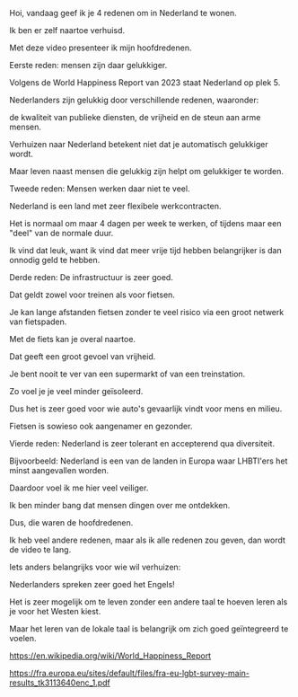 Hoi, vandaag geef ik je 4 redenen om in Nederland te wonen.

Ik ben er zelf naartoe verhuisd.

Met deze video presenteer ik mijn hoofdredenen.

Eerste reden: mensen zijn daar gelukkiger.

Volgens de World Happiness Report van 2023 staat Nederland op plek 5.

Nederlanders zijn gelukkig door verschillende redenen, waaronder:

de kwaliteit van publieke diensten, de vrijheid en de steun aan arme mensen.

Verhuizen naar Nederland betekent niet dat je automatisch gelukkiger wordt.

Maar leven naast mensen die gelukkig zijn helpt om gelukkiger te worden.

Tweede reden: Mensen werken daar niet te veel.

Nederland is een land met zeer flexibele werkcontracten.

Het is normaal om maar 4 dagen per week te werken, of tijdens maar een "deel" van de normale duur.

Ik vind dat leuk, want ik vind dat meer vrije tijd hebben belangrijker is dan onnodig geld te hebben.

Derde reden: De infrastructuur is zeer goed.

Dat geldt zowel voor treinen als voor fietsen.

Je kan lange afstanden fietsen zonder te veel risico via een groot netwerk van fietspaden.

Met de fiets kan je overal naartoe.

Dat geeft een groot gevoel van vrijheid.

Je bent nooit te ver van een supermarkt of van een treinstation.

Zo voel je je veel minder geïsoleerd.

Dus het is zeer goed voor wie auto's gevaarlijk vindt voor mens en milieu.

Fietsen is sowieso ook aangenamer en gezonder.

Vierde reden: Nederland is zeer tolerant en accepterend qua diversiteit.

Bijvoorbeeld: Nederland is een van de landen in Europa waar LHBTI'ers het minst aangevallen worden.

Daardoor voel ik me hier veel veiliger.

Ik ben minder bang dat mensen dingen over me ontdekken.

Dus, die waren de hoofdredenen.

Ik heb veel andere redenen, maar als ik alle redenen zou geven, dan wordt de video te lang.

Iets anders belangrijks voor wie wil verhuizen:

Nederlanders spreken zeer goed het Engels!

Het is zeer mogelijk om te leven zonder een andere taal te hoeven leren als je voor het Westen kiest.

Maar het leren van de lokale taal is belangrijk om zich goed geïntegreerd te voelen.

https://en.wikipedia.org/wiki/World_Happiness_Report

https://fra.europa.eu/sites/default/files/fra-eu-lgbt-survey-main-results_tk3113640enc_1.pdf